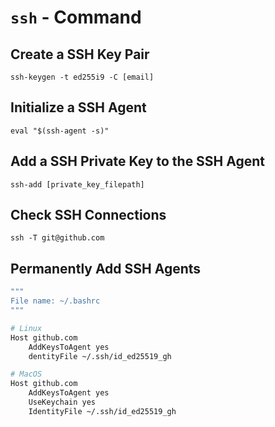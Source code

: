 # `ssh` - Command

## Create a SSH Key Pair

```shell
ssh-keygen -t ed255i9 -C [email]
```

## Initialize a SSH Agent

```shell
eval "$(ssh-agent -s)"
```

## Add a SSH Private Key to the SSH Agent

```shell
ssh-add [private_key_filepath]
```

## Check SSH Connections

```shell
ssh -T git@github.com
```

## Permanently Add SSH Agents

```bash
"""
File name: ~/.bashrc
"""

# Linux
Host github.com
    AddKeysToAgent yes
    dentityFile ~/.ssh/id_ed25519_gh

# MacOS
Host github.com
    AddKeysToAgent yes
    UseKeychain yes
    IdentityFile ~/.ssh/id_ed25519_gh
```
